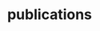 ---
layout: page
permalink: /publications/
title: publications
description: Some of my research works.
years: [2021, 2020, 2019]
nav: true
---